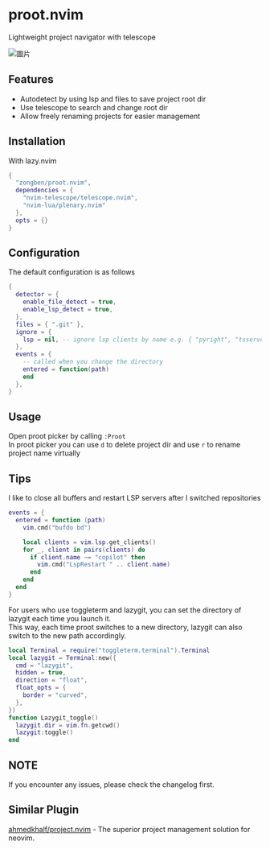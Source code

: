 # proot.nvim

Lightweight project navigator with telescope

![圖片](https://github.com/user-attachments/assets/b2661a98-4455-4350-a2c2-1a105e853a75)

## Features

* Autodetect by using lsp and files to save project root dir
* Use telescope to search and change root dir
* Allow freely renaming projects for easier management

## Installation

With lazy.nvim
```lua
{
  "zongben/proot.nvim",
  dependencies = {
    "nvim-telescope/telescope.nvim",
    "nvim-lua/plenary.nvim"
  },
  opts = {}
}
```

## Configuration

The default configuration is as follows
```lua
{
  detector = {
    enable_file_detect = true,
    enable_lsp_detect = true,
  },
  files = { ".git" },
  ignore = {
    lsp = nil, -- ignore lsp clients by name e.g. { "pyright", "tsserver" }
  },
  events = {
    -- called when you change the directory
    entered = function(path)
    end
  },
}
```

## Usage

Open proot picker by calling `:Proot`  
In proot picker you can use `d` to delete project dir and use `r` to rename project name virtually

## Tips

I like to close all buffers and restart LSP servers after I switched repositories

```lua
events = {
  entered = function (path)
    vim.cmd("bufdo bd")

    local clients = vim.lsp.get_clients()
    for _, client in pairs(clients) do
      if client.name ~= "copilot" then
        vim.cmd("LspRestart " .. client.name)
      end
    end
  end
}
```

For users who use toggleterm and lazygit, you can set the directory of lazygit each time you launch it.  
This way, each time proot switches to a new directory, lazygit can also switch to the new path accordingly.

```lua
local Terminal = require("toggleterm.terminal").Terminal
local lazygit = Terminal:new({
  cmd = "lazygit",
  hidden = true,
  direction = "float",
  float_opts = {
    border = "curved",
  },
})
function Lazygit_toggle()
  lazygit.dir = vim.fn.getcwd()
  lazygit:toggle()
end
```

## NOTE

If you encounter any issues, please check the changelog first.

## Similar Plugin

[ahmedkhalf/project.nvim](https://github.com/ahmedkhalf/project.nvim) - The superior project management solution for neovim.

